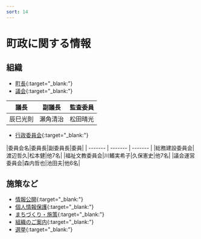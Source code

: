```yaml
---
sort: 14
---
```


# 町政に関する情報

## 組織
- [町長](https://www.town.miyake.lg.jp/chosei/chocho/index.html){:target="_blank:"}
- [議会](https://www.town.miyake.lg.jp/chosei/gikai/index.html){:target="_blank:"}

|議長|副議長|監査委員|
| ------- | ------- | -------- |
|辰巳光則|瀬角清治|松田晴光|

- [行政委員会](https://www.town.miyake.lg.jp/chosei/gyosei/index.html){:target="_blank:"}

|委員会名|委員長|副委員長|委員|
| ------- | ------- | ------- | 
|総務建設委員会|渡辺哲久|松本健|他7名|
|福祉文教委員会|川鰭実希子|久保憲史|他7名|
|議会運営委員会|森内哲也|池田夫|他6名|

## 施策など
- [情報公開](https://www.town.miyake.lg.jp/chosei/kokai/jyohokokai.html){:target="_blank:"}
- [個人情報保護](https://www.town.miyake.lg.jp/chosei/kojin/kojinjyoho.html){:target="_blank:"}
- [まちづくり・施策](https://www.town.miyake.lg.jp/chosei/sesaku/index.html){:target="_blank:"}
- [組織のご案内](https://www.town.miyake.lg.jp/chosei/soshiki/index.html){:target="_blank:"}
- [選挙](https://www.town.miyake.lg.jp/chosei/senkyo/index.html){:target="_blank:"}
